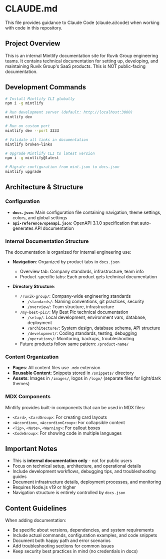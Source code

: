 # CLAUDE.md

This file provides guidance to Claude Code (claude.ai/code) when working with code in this repository.

## Project Overview

This is an internal Mintlify documentation site for Ruvik Group engineering teams. It contains technical documentation for setting up, developing, and maintaining Ruvik Group's SaaS products. This is NOT public-facing documentation.

## Development Commands

```bash
# Install Mintlify CLI globally
npm i -g mintlify

# Run development server (default: http://localhost:3000)
mintlify dev

# Run on custom port
mintlify dev --port 3333

# Validate all links in documentation
mintlify broken-links

# Upgrade Mintlify CLI to latest version
npm i -g mintlify@latest

# Migrate configuration from mint.json to docs.json
mintlify upgrade
```

## Architecture & Structure

### Configuration
- **`docs.json`**: Main configuration file containing navigation, theme settings, colors, and global settings
- **`api-reference/openapi.json`**: OpenAPI 3.1.0 specification that auto-generates API documentation

### Internal Documentation Structure
The documentation is organized for internal engineering use:

- **Navigation**: Organized by product tabs in `docs.json`
  - Overview tab: Company standards, infrastructure, team info
  - Product-specific tabs: Each product gets technical documentation
  
- **Directory Structure**:
  - `/ruvik-group/`: Company-wide engineering standards
    - `/standards/`: Naming conventions, git practices, security
    - `/overview/`: Team structure, infrastructure
  - `/my-best-pic/`: My Best Pic technical documentation
    - `/setup/`: Local development, environment vars, database, deployment
    - `/architecture/`: System design, database schema, API structure
    - `/development/`: Coding standards, testing, debugging
    - `/operations/`: Monitoring, backups, troubleshooting
  - Future products follow same pattern: `/product-name/`

### Content Organization
- **Pages**: All content files use `.mdx` extension
- **Reusable Content**: Snippets stored in `/snippets/` directory
- **Assets**: Images in `/images/`, logos in `/logo/` (separate files for light/dark themes)

### MDX Components
Mintlify provides built-in components that can be used in MDX files:
- `<Card>`, `<CardGroup>`: For creating card layouts
- `<Accordion>`, `<AccordionGroup>`: For collapsible content
- `<Tip>`, `<Note>`, `<Warning>`: For callout boxes
- `<CodeGroup>`: For showing code in multiple languages

## Important Notes

- This is **internal documentation only** - not for public users
- Focus on technical setup, architecture, and operational details
- Include development workflows, debugging tips, and troubleshooting guides
- Document infrastructure details, deployment processes, and monitoring
- Requires Node.js v19 or higher
- Navigation structure is entirely controlled by `docs.json`

## Content Guidelines

When adding documentation:
- Be specific about versions, dependencies, and system requirements
- Include actual commands, configuration examples, and code snippets
- Document both happy path and error scenarios
- Add troubleshooting sections for common issues
- Keep security best practices in mind (no credentials in docs)